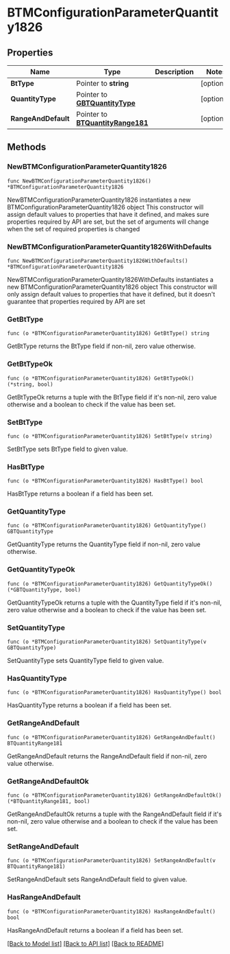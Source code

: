 # BTMConfigurationParameterQuantity1826

## Properties

Name | Type | Description | Notes
------------ | ------------- | ------------- | -------------
**BtType** | Pointer to **string** |  | [optional] 
**QuantityType** | Pointer to [**GBTQuantityType**](GBTQuantityType.md) |  | [optional] 
**RangeAndDefault** | Pointer to [**BTQuantityRange181**](BTQuantityRange181.md) |  | [optional] 

## Methods

### NewBTMConfigurationParameterQuantity1826

`func NewBTMConfigurationParameterQuantity1826() *BTMConfigurationParameterQuantity1826`

NewBTMConfigurationParameterQuantity1826 instantiates a new BTMConfigurationParameterQuantity1826 object
This constructor will assign default values to properties that have it defined,
and makes sure properties required by API are set, but the set of arguments
will change when the set of required properties is changed

### NewBTMConfigurationParameterQuantity1826WithDefaults

`func NewBTMConfigurationParameterQuantity1826WithDefaults() *BTMConfigurationParameterQuantity1826`

NewBTMConfigurationParameterQuantity1826WithDefaults instantiates a new BTMConfigurationParameterQuantity1826 object
This constructor will only assign default values to properties that have it defined,
but it doesn't guarantee that properties required by API are set

### GetBtType

`func (o *BTMConfigurationParameterQuantity1826) GetBtType() string`

GetBtType returns the BtType field if non-nil, zero value otherwise.

### GetBtTypeOk

`func (o *BTMConfigurationParameterQuantity1826) GetBtTypeOk() (*string, bool)`

GetBtTypeOk returns a tuple with the BtType field if it's non-nil, zero value otherwise
and a boolean to check if the value has been set.

### SetBtType

`func (o *BTMConfigurationParameterQuantity1826) SetBtType(v string)`

SetBtType sets BtType field to given value.

### HasBtType

`func (o *BTMConfigurationParameterQuantity1826) HasBtType() bool`

HasBtType returns a boolean if a field has been set.

### GetQuantityType

`func (o *BTMConfigurationParameterQuantity1826) GetQuantityType() GBTQuantityType`

GetQuantityType returns the QuantityType field if non-nil, zero value otherwise.

### GetQuantityTypeOk

`func (o *BTMConfigurationParameterQuantity1826) GetQuantityTypeOk() (*GBTQuantityType, bool)`

GetQuantityTypeOk returns a tuple with the QuantityType field if it's non-nil, zero value otherwise
and a boolean to check if the value has been set.

### SetQuantityType

`func (o *BTMConfigurationParameterQuantity1826) SetQuantityType(v GBTQuantityType)`

SetQuantityType sets QuantityType field to given value.

### HasQuantityType

`func (o *BTMConfigurationParameterQuantity1826) HasQuantityType() bool`

HasQuantityType returns a boolean if a field has been set.

### GetRangeAndDefault

`func (o *BTMConfigurationParameterQuantity1826) GetRangeAndDefault() BTQuantityRange181`

GetRangeAndDefault returns the RangeAndDefault field if non-nil, zero value otherwise.

### GetRangeAndDefaultOk

`func (o *BTMConfigurationParameterQuantity1826) GetRangeAndDefaultOk() (*BTQuantityRange181, bool)`

GetRangeAndDefaultOk returns a tuple with the RangeAndDefault field if it's non-nil, zero value otherwise
and a boolean to check if the value has been set.

### SetRangeAndDefault

`func (o *BTMConfigurationParameterQuantity1826) SetRangeAndDefault(v BTQuantityRange181)`

SetRangeAndDefault sets RangeAndDefault field to given value.

### HasRangeAndDefault

`func (o *BTMConfigurationParameterQuantity1826) HasRangeAndDefault() bool`

HasRangeAndDefault returns a boolean if a field has been set.


[[Back to Model list]](../README.md#documentation-for-models) [[Back to API list]](../README.md#documentation-for-api-endpoints) [[Back to README]](../README.md)


